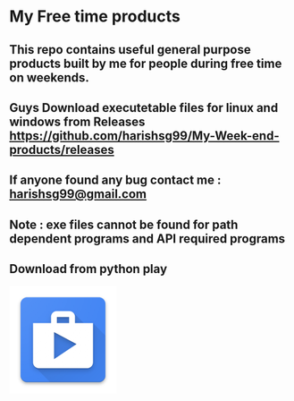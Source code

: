 # My Free time products
## This repo  contains useful general purpose products built by me for people during free time on weekends.

## Guys Download executetable files for linux and windows from Releases https://github.com/harishsg99/My-Week-end-products/releases
## If anyone found any bug contact me : harishsg99@gmail.com 
## Note : exe files cannot be found for path dependent programs and API required programs
## Download from python play 
[![Deploy](https://github.com/harishsg99/Scoop-Store/blob/master/192.png)](https://pythonplay.ml/)
